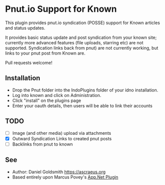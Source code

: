 Pnut.io Support for Known
==========================

This plugin provides pnut.io syndication (POSSE) support for Known articles and status updates.

It provides basic status update and post syndication from your known site; currently more advanced features (file uploads, starring etc) are not supported. Syndication links back from pnut) are not currently working, but links to your pnut post from Known are.

Pull requests welcome!

Installation
------------

* Drop the Pnut folder into the IndoPlugins folder of your idno installation.
* Log into known and click on Administration.
* Click "install" on the plugins page
* Enter your oauth details, then users will be able to link their accounts

TODO
----

* [ ] Image (and other media) upload via attachments
* [x] Outward Syndication Links to created pnut posts
* [ ] Backlinks from pnut to known

See
---
 * Author: Daniel Goldsmith <https://ascraeus.org>
 * Based entirely upon Marcus Povey's [App.Net Plugin](https://github.com/mapkyca/KnownAppNet)
